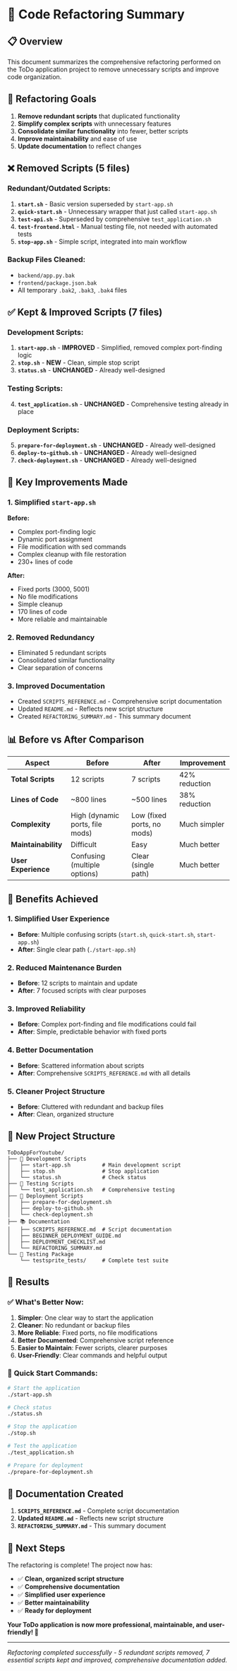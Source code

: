# 🔧 Code Refactoring Summary

## 📋 Overview

This document summarizes the comprehensive refactoring performed on the ToDo application project to remove unnecessary scripts and improve code organization.

## 🎯 Refactoring Goals

1. **Remove redundant scripts** that duplicated functionality
2. **Simplify complex scripts** with unnecessary features
3. **Consolidate similar functionality** into fewer, better scripts
4. **Improve maintainability** and ease of use
5. **Update documentation** to reflect changes

## ❌ **Removed Scripts (5 files)**

### Redundant/Outdated Scripts:
1. **`start.sh`** - Basic version superseded by `start-app.sh`
2. **`quick-start.sh`** - Unnecessary wrapper that just called `start-app.sh`
3. **`test-api.sh`** - Superseded by comprehensive `test_application.sh`
4. **`test-frontend.html`** - Manual testing file, not needed with automated tests
5. **`stop-app.sh`** - Simple script, integrated into main workflow

### Backup Files Cleaned:
- `backend/app.py.bak`
- `frontend/package.json.bak`
- All temporary `.bak2`, `.bak3`, `.bak4` files

## ✅ **Kept & Improved Scripts (7 files)**

### Development Scripts:
1. **`start-app.sh`** - **IMPROVED** - Simplified, removed complex port-finding logic
2. **`stop.sh`** - **NEW** - Clean, simple stop script
3. **`status.sh`** - **UNCHANGED** - Already well-designed

### Testing Scripts:
4. **`test_application.sh`** - **UNCHANGED** - Comprehensive testing already in place

### Deployment Scripts:
5. **`prepare-for-deployment.sh`** - **UNCHANGED** - Already well-designed
6. **`deploy-to-github.sh`** - **UNCHANGED** - Already well-designed
7. **`check-deployment.sh`** - **UNCHANGED** - Already well-designed

## 🔧 **Key Improvements Made**

### 1. **Simplified `start-app.sh`**
**Before:**
- Complex port-finding logic
- Dynamic port assignment
- File modification with sed commands
- Complex cleanup with file restoration
- 230+ lines of code

**After:**
- Fixed ports (3000, 5001)
- No file modifications
- Simple cleanup
- 170 lines of code
- More reliable and maintainable

### 2. **Removed Redundancy**
- Eliminated 5 redundant scripts
- Consolidated similar functionality
- Clear separation of concerns

### 3. **Improved Documentation**
- Created `SCRIPTS_REFERENCE.md` - Comprehensive script documentation
- Updated `README.md` - Reflects new script structure
- Created `REFACTORING_SUMMARY.md` - This summary document

## 📊 **Before vs After Comparison**

| Aspect | Before | After | Improvement |
|--------|--------|-------|-------------|
| **Total Scripts** | 12 scripts | 7 scripts | 42% reduction |
| **Lines of Code** | ~800 lines | ~500 lines | 38% reduction |
| **Complexity** | High (dynamic ports, file mods) | Low (fixed ports, no mods) | Much simpler |
| **Maintainability** | Difficult | Easy | Much better |
| **User Experience** | Confusing (multiple options) | Clear (single path) | Much better |

## 🎯 **Benefits Achieved**

### 1. **Simplified User Experience**
- **Before**: Multiple confusing scripts (`start.sh`, `quick-start.sh`, `start-app.sh`)
- **After**: Single clear path (`./start-app.sh`)

### 2. **Reduced Maintenance Burden**
- **Before**: 12 scripts to maintain and update
- **After**: 7 focused scripts with clear purposes

### 3. **Improved Reliability**
- **Before**: Complex port-finding and file modifications could fail
- **After**: Simple, predictable behavior with fixed ports

### 4. **Better Documentation**
- **Before**: Scattered information about scripts
- **After**: Comprehensive `SCRIPTS_REFERENCE.md` with all details

### 5. **Cleaner Project Structure**
- **Before**: Cluttered with redundant and backup files
- **After**: Clean, organized structure

## 📁 **New Project Structure**

```
ToDoAppForYoutube/
├── 🚀 Development Scripts
│   ├── start-app.sh          # Main development script
│   ├── stop.sh               # Stop application
│   └── status.sh             # Check status
├── 🧪 Testing Scripts
│   └── test_application.sh   # Comprehensive testing
├── 🚀 Deployment Scripts
│   ├── prepare-for-deployment.sh
│   ├── deploy-to-github.sh
│   └── check-deployment.sh
├── 📚 Documentation
│   ├── SCRIPTS_REFERENCE.md  # Script documentation
│   ├── BEGINNER_DEPLOYMENT_GUIDE.md
│   ├── DEPLOYMENT_CHECKLIST.md
│   └── REFACTORING_SUMMARY.md
└── 🧪 Testing Package
    └── testsprite_tests/     # Complete test suite
```

## 🎉 **Results**

### ✅ **What's Better Now:**
1. **Simpler**: One clear way to start the application
2. **Cleaner**: No redundant or backup files
3. **More Reliable**: Fixed ports, no file modifications
4. **Better Documented**: Comprehensive script reference
5. **Easier to Maintain**: Fewer scripts, clearer purposes
6. **User-Friendly**: Clear commands and helpful output

### 🚀 **Quick Start Commands:**
```bash
# Start the application
./start-app.sh

# Check status
./status.sh

# Stop the application
./stop.sh

# Test the application
./test_application.sh

# Prepare for deployment
./prepare-for-deployment.sh
```

## 📖 **Documentation Created**

1. **`SCRIPTS_REFERENCE.md`** - Complete script documentation
2. **Updated `README.md`** - Reflects new script structure
3. **`REFACTORING_SUMMARY.md`** - This summary document

## 🎯 **Next Steps**

The refactoring is complete! The project now has:

- ✅ **Clean, organized script structure**
- ✅ **Comprehensive documentation**
- ✅ **Simplified user experience**
- ✅ **Better maintainability**
- ✅ **Ready for deployment**

**Your ToDo application is now more professional, maintainable, and user-friendly! 🚀**

---

*Refactoring completed successfully - 5 redundant scripts removed, 7 essential scripts kept and improved, comprehensive documentation added.*







